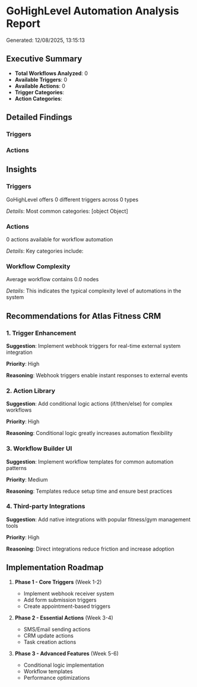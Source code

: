 # GoHighLevel Automation Analysis Report

Generated: 12/08/2025, 13:15:13

## Executive Summary

- **Total Workflows Analyzed**: 0
- **Available Triggers**: 0
- **Available Actions**: 0
- **Trigger Categories**: 
- **Action Categories**: 

## Detailed Findings

### Triggers

### Actions

## Insights

### Triggers
GoHighLevel offers 0 different triggers across 0 types

*Details*: Most common categories: [object Object]

### Actions
0 actions available for workflow automation

*Details*: Key categories include: 

### Workflow Complexity
Average workflow contains 0.0 nodes

*Details*: This indicates the typical complexity level of automations in the system

## Recommendations for Atlas Fitness CRM

### 1. Trigger Enhancement
**Suggestion**: Implement webhook triggers for real-time external system integration

**Priority**: High

**Reasoning**: Webhook triggers enable instant responses to external events

### 2. Action Library
**Suggestion**: Add conditional logic actions (if/then/else) for complex workflows

**Priority**: High

**Reasoning**: Conditional logic greatly increases automation flexibility

### 3. Workflow Builder UI
**Suggestion**: Implement workflow templates for common automation patterns

**Priority**: Medium

**Reasoning**: Templates reduce setup time and ensure best practices

### 4. Third-party Integrations
**Suggestion**: Add native integrations with popular fitness/gym management tools

**Priority**: High

**Reasoning**: Direct integrations reduce friction and increase adoption

## Implementation Roadmap

1. **Phase 1 - Core Triggers** (Week 1-2)
   - Implement webhook receiver system
   - Add form submission triggers
   - Create appointment-based triggers

2. **Phase 2 - Essential Actions** (Week 3-4)
   - SMS/Email sending actions
   - CRM update actions
   - Task creation actions

3. **Phase 3 - Advanced Features** (Week 5-6)
   - Conditional logic implementation
   - Workflow templates
   - Performance optimizations

